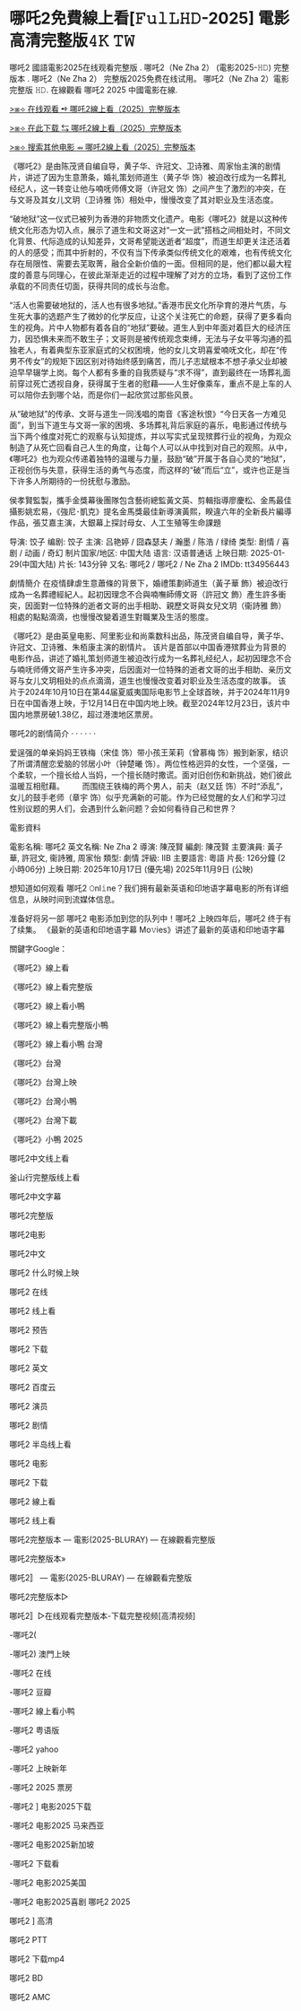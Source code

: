 # 哪吒2免費線上看[𝙵𝚞𝚕𝙻𝙷𝙳-2025] 電影高清完整版𝟺𝙺 𝚃𝚆
哪吒2 國語電影2025在线观看完整版 . 哪吒2（Ne Zha 2） (電影2025-𝙷𝙳) 完整版本 . 哪吒2（Ne Zha 2） 完整版2025免费在线试用。 哪吒2（Ne Zha 2）電影完整版 𝙷𝙳. 在線觀看 哪吒2 2025 中國電影在線.

[>⧆⟢ 在线观看 ➺ 哪吒2線上看（2025）完整版本](https://t.co/bLVsA74h6b)

[>⧆⟢ 在此下载 ⇆ 哪吒2線上看（2025）完整版本](https://t.co/bLVsA74h6b)

[>⧆⟢ 搜索其他电影 ⇴ 哪吒2線上看（2025）完整版本](https://t.co/bLVsA74h6b)

《哪吒2》是由陈茂贤自编自导，黄子华、许冠文、卫诗雅、周家怡主演的剧情片，讲述了因为生意萧条，婚礼策划师道生（黄子华 饰）被迫改行成为一名葬礼经纪人，这一转变让他与喃呒师傅文哥（许冠文 饰）之间产生了激烈的冲突，在与文哥及其女儿文玥（卫诗雅 饰）相处中，慢慢改变了其对职业及生活态度。

“破地狱”这一仪式已被列为香港的非物质文化遗产。电影《哪吒2》就是以这种传统文化形态为切入点，展示了道生和文哥这对“一文一武”搭档之间相处时，不同文化背景、代际造成的认知差异，文哥希望能送逝者“超度”，而道生却更关注还活着的人的感受；而其中折射的，不仅有当下传承类似传统文化的艰难，也有传统文化存在局限性、需要去芜取菁，融合全新价值的一面。但相同的是，他们都以最大程度的善意与同理心，在彼此渐渐走近的过程中理解了对方的立场，看到了这份工作承载的不同责任切面，获得共同的成长与治愈。

“活人也需要破地狱的，活人也有很多地狱。”香港市民文化所孕育的港片气质，与生死大事的选题产生了微妙的化学反应，让这个关注死亡的命题，获得了更多看向生的视角。片中人物都有着各自的“地狱”要破。道生人到中年面对着巨大的经济压力，因恐惧未来而不敢生子；文哥则是被传统观念束缚，无法与子女平等沟通的孤独老人，有着典型东亚家庭式的父权困境，他的女儿文玥喜爱喃呒文化，却在“传男不传女”的规矩下因区别对待始终感到痛苦，而儿子志斌根本不想子承父业却被迫早早辍学上岗。每个人都有多重的自我质疑与“求不得”，直到最终在一场葬礼面前穿过死亡透视自身，获得属于生者的慰藉——人生好像乘车，重点不是上车的人可以陪你去到哪个站，而是你们一起欣赏过那些风景。

从“破地狱”的传承、文哥与道生一同浅唱的南音《客途秋恨》“今日天各一方难见面”，到当下道生与文哥一家的困境、多场葬礼背后家庭的喜乐，电影通过传统与当下两个维度对死亡的观察与认知提炼，并以写实式呈现殡葬行业的视角，为观众制造了从死亡回看自己人生的角度，让每个人可以从中找到对自己的观照。从中，《哪吒2》也为观众传递着独特的温暖与力量，鼓励“破”开属于各自心灵的“地狱”，正视创伤与失意，获得生活的勇气与态度，而这样的“破”而后“立”，或许也正是当下许多人所期待的一份抚慰与激励。

侯孝賢監製，攜手金獎幕後團隊包含藝術總監黃文英、剪輯指導廖慶松、金馬最佳攝影姚宏易，《強尼･凱克》提名金馬獎最佳新導演黃熙，睽違六年的全新長片編導作品，張艾嘉主演，大銀幕上探討母女、人工生殖等生命課題

导演: 饺子 编剧: 饺子 主演: 吕艳婷 / 囧森瑟夫 / 瀚墨 / 陈浩 / 绿绮 类型: 剧情 / 喜剧 / 动画 / 奇幻 制片国家/地区: 中国大陆 语言: 汉语普通话 上映日期: 2025-01-29(中国大陆) 片长: 143分钟 又名: 哪吒2 / 哪吒2 / Ne Zha 2 IMDb: tt34956443

劇情簡介 在疫情肆虐生意蕭條的背景下，婚禮策劃師道生（黃子華 飾）被迫改行成為一名葬禮經紀人。起初因理念不合與喃嘸師傅文哥（許冠文 飾）產生許多衝突，因面對一位特殊的逝者文哥的出手相助、親歷文哥與女兒文玥（衞詩雅 飾）相處的點點滴滴，也慢慢改變着道生對職業及生活的態度。

《哪吒2》是由英皇电影、阿里影业和尚乘数科出品，陈茂贤自编自导，黄子华、许冠文、卫诗雅、朱栢康主演的剧情片。 该片是首部以中国香港殡葬业为背景的电影作品，讲述了婚礼策划师道生被迫改行成为一名葬礼经纪人，起初因理念不合与喃呒师傅文哥产生许多冲突，后因面对一位特殊的逝者文哥的出手相助、亲历文哥与女儿文玥相处的点点滴滴，道生也慢慢改变着对职业及生活态度的故事。 该片于2024年10月10日在第44届夏威夷国际电影节上全球首映，并于2024年11月9日在中国香港上映，于12月14日在中国内地上映。截至2024年12月23日，该片中国内地票房破1.38亿，超过港澳地区票房。

哪吒2的剧情简介 · · · · · ·

爱逞强的单亲妈妈王铁梅（宋佳 饰）带小孩王茉莉（曾慕梅 饰）搬到新家，结识了所谓清醒恋爱脑的邻居小叶（钟楚曦 饰）。两位性格迥异的女性，一个坚强，一个柔软，一个擅长给人当妈，一个擅长随时撒谎。面对旧创伤和新挑战，她们彼此温暖互相慰藉。 　　而围绕王铁梅的两个男人，前夫（赵又廷 饰）不时“添乱”，女儿的鼓手老师（章宇 饰）似乎充满新的可能。作为已经觉醒的女人们和学习过性别议题的男人们，会遇到什么新问题？会如何看待自己和世界？

電影資料

電影名稱: 哪吒2 英文名稱: Ne Zha 2 導演: 陳茂賢 編劇: 陳茂賢 主要演員: 黃子華, 許冠文, 衞詩雅, 周家怡 類型: 劇情 評級: IIB 主要語言: 粵語 片長: 126分鐘 (2小時06分) 上映日期: 2025年10月17日 (優先場) 2025年11月9日 (公映)

想知道如何观看 哪吒2 𝙾nl𝚒ne？我们拥有最新英语和印地语字幕电影的所有详细信息，从映时间到流媒体信息。

准备好将另一部 哪吒2 电影添加到您的队列中！哪吒2 上映四年后，哪吒2 终于有了续集。 《最新的英语和印地语字幕 Mo𝚟ies》讲述了最新的英语和印地语字幕

關鍵字Google：

《哪吒2》線上看

《哪吒2》線上看完整版

《哪吒2》線上看小鴨

《哪吒2》線上看完整版小鴨

《哪吒2》線上看小鴨 台灣

《哪吒2》台灣

《哪吒2》台灣上映

《哪吒2》台灣小鴨

《哪吒2》台灣下載

《哪吒2》小鴨 2025

哪吒2中文线上看

釜山行完整版线上看

哪吒2中文字幕

哪吒2完整版

哪吒2电影

哪吒2中文

哪吒2 什么时候上映

哪吒2 在线

哪吒2 线上看

哪吒2 预告

哪吒2 下载

哪吒2 英文

哪吒2 百度云

哪吒2 演员

哪吒2 剧情

哪吒2 半岛线上看

哪吒2 电影

哪吒2 下载

哪吒2 線上看

哪吒2 线上看

哪吒2完整版本 — 電影(2025-BLURAY) — 在線觀看完整版

哪吒2完整版本»

哪吒2〛 — 電影(2025-BLURAY) — 在線觀看完整版

哪吒2完整版本▷

哪吒2〛▷在线观看完整版本-下载完整视频[高清视频]

-哪吒2(

-哪吒2) 澳門上映

-哪吒2 在线

-哪吒2 豆瓣

-哪吒2 線上看小鸭

-哪吒2 粤语版

-哪吒2 yahoo

-哪吒2 上映新年

-哪吒2 2025 票房

-哪吒2 ] 电影2025下载

-哪吒2 电影2025 马来西亚

-哪吒2 电影2025新加坡

-哪吒2 下载看

-哪吒2 电影2025美国

-哪吒2 电影2025喜剧 哪吒2 2025

哪吒2 ] 高清

哪吒2 PTT

哪吒2 下载mp4

哪吒2 BD

哪吒2 AMC
